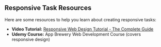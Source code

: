 ## Responsive Task Resources

Here are some resources to help you learn about creating responsive tasks:

* **Video Tutorial:** [Responsive Web Design Tutorial - The Complete Guide](https://youtu.be/ZYV6dYtz4HA?si=8Z9phBeEnA0OHLLz)
* **Udemy Course:** App Brewery Web Development Course (covers responsive design)
